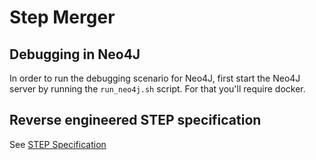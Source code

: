 # Step Merger

## Debugging in Neo4J
In order to run the debugging scenario for Neo4J, first start the Neo4J server by running the `run_neo4j.sh` script. For that you'll require docker.

## Reverse engineered STEP specification
See [STEP Specification](./doc/step-spec.md)
